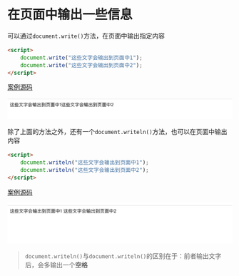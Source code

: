 # 在页面中输出一些信息

可以通过`document.write()`方法，在页面中输出指定内容

```html
<script>
    document.write("这些文字会输出到页面中1");
    document.write("这些文字会输出到页面中2");
</script>
```

[案例源码](./demo/demo01.html)

![](./images/01.png)

除了上面的方法之外，还有一个`document.writeln()`方法，也可以在页面中输出内容

```html
<script>
    document.writeln("这些文字会输出到页面中1");
    document.writeln("这些文字会输出到页面中2");
</script>
```

[案例源码](./demo/demo02.html)

![](./images/02.png)

> `document.writeln()`与`document.writeln()`的区别在于：前者输出文字后，会多输出一个**空格**
